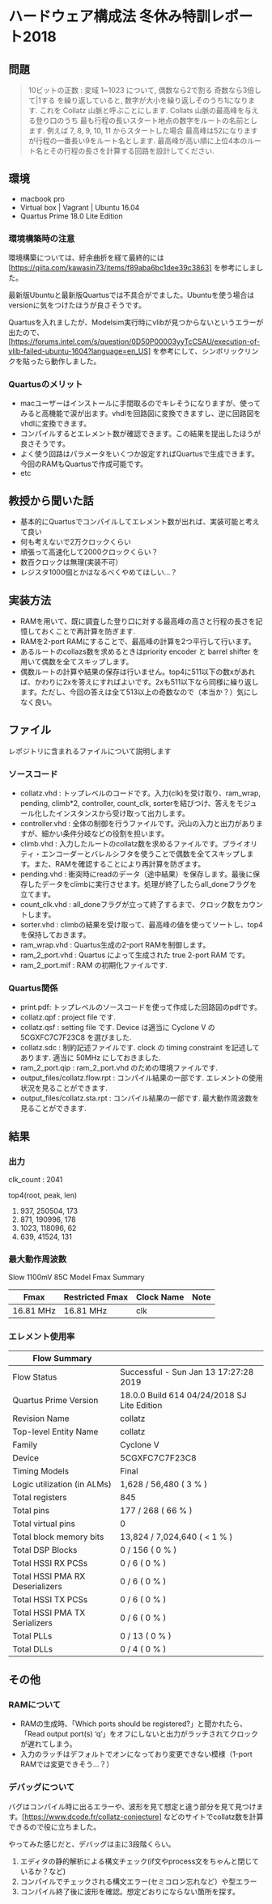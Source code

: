 # ハードウェア構成法 冬休み特訓レポート2018

## 問題
> 10ビットの正数 : 変域 1~1023 について,
> 偶数なら2で割る
> 奇数なら3倍して|1する
> を繰り返していると, 数字が大小を繰り返しそのうち1になります.
> これを Collatz 山脈と呼ぶことにします.
> Collats 山脈の最高峰を与える登り口のうち
> 最も行程の長いスタート地点の数字をルートの名前とします.
> 例えば 7, 8, 9, 10, 11 からスタートした場合
> 最高峰は52になりますが行程の一番長い9をルート名とします.
> 最高峰が高い順に上位4本のルート名とその行程の長さを計算する回路を設計してください.

## 環境
- macbook pro
- Virtual box | Vagrant | Ubuntu 16.04
- Quartus Prime 18.0 Lite Edition

### 環境構築時の注意
環境構築については、紆余曲折を経て最終的には[https://qiita.com/kawasin73/items/f89aba6bc1dee39c3863] を参考にしました。

最新版Ubuntuと最新版Quartusでは不具合がでました。Ubuntuを使う場合はversionに気をつけたほうが良さそうです。

Quartusを入れましたが、Modelsim実行時にvlibが見つからないというエラーが出たので、[https://forums.intel.com/s/question/0D50P00003yyTcCSAU/execution-of-vlib-failed-ubuntu-1604?language=en_US] を参考にして、シンボリックリンクを貼ったら動作しました。

### Quartusのメリット
- macユーザーはインストールに手間取るのでキレそうになりますが、使ってみると高機能で涙が出ます。vhdlを回路図に変換できますし、逆に回路図をvhdlに変換できます。
- コンパイルするとエレメント数が確認できます。この結果を提出したほうが良さそうです。
- よく使う回路はパラメータをいくつか設定すればQuartusで生成できます。今回のRAMもQuartusで作成可能です。
- etc

## 教授から聞いた話
- 基本的にQuartusでコンパイルしてエレメント数が出れば、実装可能と考えて良い
- 何も考えないで2万クロックくらい
- 頑張って高速化して2000クロックくらい？
- 数百クロックは無理(実装不可）
- レジスタ1000個とかはなるべくやめてほしい...？

## 実装方法
- RAMを用いて、既に調査した登り口に対する最高峰の高さと行程の長さを記憶しておくことで再計算を防ぎます.
- RAMを2-port RAMにすることで、最高峰の計算を2つ平行して行います。
- あるルートのcollazs数を求めるときはpriority encoder と barrel shifter を用いて偶数を全てスキップします。
- 偶数ルートの計算や結果の保存は行いません。top4に511以下の数xがあれば、かわりに2xを答えにすればよいです。2xも511以下なら同様に繰り返します。ただし、今回の答えは全て513以上の奇数なので（本当か？）気にしなく良い。

## ファイル
レポジトリに含まれるファイルについて説明します

### ソースコード
- collatz.vhd :
  トップレベルのコードです。入力(clk)を受け取り、ram_wrap, pending, climb*2, controller, count_clk, sorterを結びつけ、答えをモジュール化したインスタンスから受け取って出力します。
- controller.vhd :
  全体の制御を行うファイルです。沢山の入力と出力がありますが、細かい条件分岐などの役割を担います。
- climb.vhd :
  入力したルートのcollatz数を求めるファイルです。プライオリティ・エンコーダーとバレルシフタを使うことで偶数を全てスキップします。また、RAMを確認することにより再計算を防ぎます。
- pending.vhd :
  衝突時にreadのデータ（途中結果）を保存します。最後に保存したデータをclimbに実行させます。処理が終了したらall_doneフラグを立てます。
- count_clk.vhd :
  all_doneフラグが立って終了するまで、クロック数をカウントします。
- sorter.vhd :
  climbの結果を受け取って、最高峰の値を使ってソートし、top4を保持しておきます。
- ram_wrap.vhd :
  Quartus生成の2-port RAMを制御します。
- ram_2_port.vhd :
  Quartus によって生成された true 2-port RAM です。
- ram_2_port.mif : RAM の初期化ファイルです.
### Quartus関係
- print.pdf:
  トップレベルのソースコードを使って作成した回路図のpdfです。
- collatz.qpf : project file です.
- collatz.qsf : setting file です. Device は適当に Cyclone V の 5CGXFC7C7F23C8 を選びました.
- collatz.sdc : 制約記述ファイルです. clock の timing constraint を記述してあります. 適当に 50MHz にしておきました.
- ram_2_port.qip : ram_2_port.vhd のための環境ファイルです.
- output_files/collatz.flow.rpt : コンパイル結果の一部です. エレメントの使用状況を見ることができます.
- output_files/collatz.sta.rpt : コンパイル結果の一部です. 最大動作周波数を見ることができます.

## 結果
### 出力
clk_count : 2041

top4(root, peak, len)
1. 937, 250504, 173
2. 871, 190996, 178
3. 1023, 118096, 62
4. 639, 41524, 131

### 最大動作周波数
 Slow 1100mV 85C Model Fmax Summary

| Fmax      | Restricted Fmax | Clock Name | Note |
|-----------|-----------------|------------|------|
| 16.81 MHz | 16.81 MHz       | clk        |      |

### エレメント使用率

|Flow Summary                     |                                             |
|---------------------------------|---------------------------------------------|
| Flow Status                     | Successful - Sun Jan 13 17:27:28 2019       |
| Quartus Prime Version           | 18.0.0 Build 614 04/24/2018 SJ Lite Edition |
| Revision Name                   | collatz                                     |
| Top-level Entity Name           | collatz                                     |
| Family                          | Cyclone V                                   |
| Device                          | 5CGXFC7C7F23C8                              |
| Timing Models                   | Final                                       |
| Logic utilization (in ALMs)     | 1,628 / 56,480 ( 3 % )                      |
| Total registers                 | 845                                         |
| Total pins                      | 177 / 268 ( 66 % )                          |
| Total virtual pins              | 0                                           |
| Total block memory bits         | 13,824 / 7,024,640 ( < 1 % )                |
| Total DSP Blocks                | 0 / 156 ( 0 % )                             |
| Total HSSI RX PCSs              | 0 / 6 ( 0 % )                               |
| Total HSSI PMA RX Deserializers | 0 / 6 ( 0 % )                               |
| Total HSSI TX PCSs              | 0 / 6 ( 0 % )                               |
| Total HSSI PMA TX Serializers   | 0 / 6 ( 0 % )                               |
| Total PLLs                      | 0 / 13 ( 0 % )                              |
| Total DLLs                      | 0 / 4 ( 0 % )                               |


## その他
### RAMについて
- RAMの生成時、「Which ports should be registered?」と聞かれたら、「Read output port(s) ‘q’」をオフにしないと出力がラッチされてクロックが遅れてしまう。
- 入力のラッチはデフォルトでオンになっており変更できない模様（1-port RAMでは変更できそう…？）

### デバッグについて
バグはコンパイル時に出るエラーや、波形を見て想定と違う部分を見て見つけます。[https://www.dcode.fr/collatz-conjecture]
などのサイトでcollatz数を計算できるので役に立ちました。

やってみた感じだと、デバッグは主に3段階くらい。
1. エディタの静的解析による構文チェック(if文やprocess文をちゃんと閉じているか？など)
2. コンパイルでチェックされる構文エラー(セミコロン忘れなど）や型エラー
3. コンパイル終了後に波形を確認。想定どおりにならない箇所を探す。
